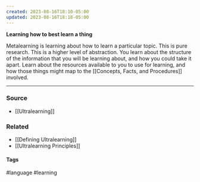 ```yaml
---
created: 2023-08-16T18:10-05:00
updated: 2023-08-16T18:18-05:00
---
```

**Learning how to best learn a thing**

Metalearning is learning about how to learn a particular topic. This is pure research. This is a higher level of abstraction. You learn about the structure of the information that you will be learning about, and how you could take it apart. Learn about the resources available to you to use for learning, and how those things might map to the [[Concepts, Facts, and Procedures]] involved.

---
### Source
- [[Ultralearning]]

### Related
- [[Defining Ultralearning]]
- [[Ultralearning Principles]]

#### Tags
#language #learning 